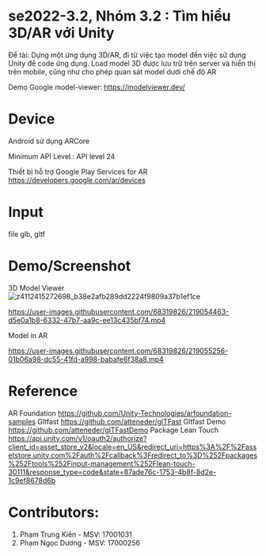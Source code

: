 # se2022-3.2, Nhóm 3.2 : Tìm hiểu 3D/AR với Unity

Đề tài: Dựng một ứng dụng 3D/AR, đi từ việc tạo model đến việc sử dụng Unity để code ứng dụng. Load model 3D được lưu trữ trên server và hiển thị trên mobile, cũng như cho phép quan sát model dưới chế độ AR

Demo Google model-viewer: https://modelviewer.dev/

# Device

Android sử dụng ARCore

Minimum API Level : API level 24

Thiết bị hỗ trợ Google Play Services for AR https://developers.google.com/ar/devices

# Input

file glb, gltf



# Demo/Screenshot

3D Model Viewer
![z4112415272698_b38e2afb289dd2224f9809a37b1ef1ce](https://user-images.githubusercontent.com/68319826/219054229-46124c61-97fb-4e15-aa7c-6efa6e941b5b.jpg)

https://user-images.githubusercontent.com/68319826/219054463-d5e0a1b8-6332-47b7-aa9c-ee13c435bf74.mp4

Model in AR

https://user-images.githubusercontent.com/68319826/219055256-01b06a98-dc55-41fd-a998-babafe6f38a8.mp4

# Reference

AR Foundation
https://github.com/Unity-Technologies/arfoundation-samples
Gltfast
https://github.com/atteneder/glTFast
Gltfast Demo
https://github.com/atteneder/glTFastDemo
Package Lean Touch
https://api.unity.com/v1/oauth2/authorize?client_id=asset_store_v2&locale=en_US&redirect_uri=https%3A%2F%2Fassetstore.unity.com%2Fauth%2Fcallback%3Fredirect_to%3D%252Fpackages%252Ftools%252Finput-management%252Flean-touch-30111&response_type=code&state=87ade76c-1753-4b8f-8d2e-1c9ef8678d6b

# Contributors:
  1. Phạm Trung Kiên - MSV: 17001031
  2. Phạm Ngọc Dương - MSV: 17000256
